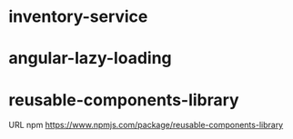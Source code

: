 # inventory-service
# angular-lazy-loading
# reusable-components-library
URL npm https://www.npmjs.com/package/reusable-components-library
